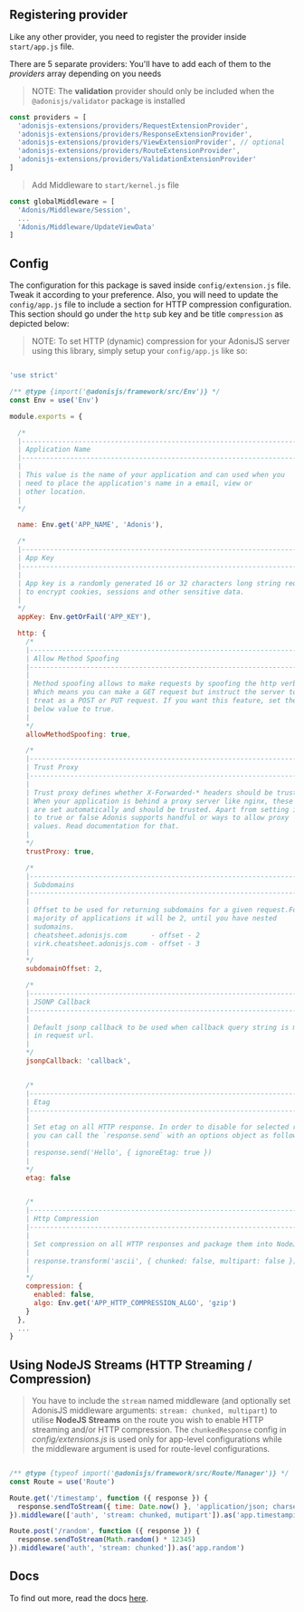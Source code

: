 ## Registering provider

Like any other provider, you need to register the provider inside `start/app.js` file.

There are 5 separate providers: You'll have to add each of them to the _providers_ array depending on you needs

>NOTE: The **validation** provider should only be included when the `@adonisjs/validator` package is installed

```js
const providers = [
  'adonisjs-extensions/providers/RequestExtensionProvider',
  'adonisjs-extensions/providers/ResponseExtensionProvider',
  'adonisjs-extensions/providers/ViewExtensionProvider', // optional
  'adonisjs-extensions/providers/RouteExtensionProvider',
  'adonisjs-extensions/providers/ValidationExtensionProvider'
]
```

>Add Middleware to `start/kernel.js` file

```js
const globalMiddleware = [
  'Adonis/Middleware/Session',
  ...
  'Adonis/Middleware/UpdateViewData'
]
```

## Config

The configuration for this package is saved inside `config/extension.js` file. Tweak it according to your preference. Also, you will need to update the `config/app.js` file to include a section for HTTP compression configuration. This section should go under the `http` sub key and be title `compression` as depicted below:

>NOTE: To set HTTP (dynamic) compression for your AdonisJS server using this library, simply setup your `config/app.js` like so:

```js

'use strict'

/** @type {import('@adonisjs/framework/src/Env')} */
const Env = use('Env')

module.exports = {

  /*
  |--------------------------------------------------------------------------
  | Application Name
  |--------------------------------------------------------------------------
  |
  | This value is the name of your application and can used when you
  | need to place the application's name in a email, view or
  | other location.
  |
  */

  name: Env.get('APP_NAME', 'Adonis'),

  /*
  |--------------------------------------------------------------------------
  | App Key
  |--------------------------------------------------------------------------
  |
  | App key is a randomly generated 16 or 32 characters long string required
  | to encrypt cookies, sessions and other sensitive data.
  |
  */
  appKey: Env.getOrFail('APP_KEY'),

  http: {
    /*
    |--------------------------------------------------------------------------
    | Allow Method Spoofing
    |--------------------------------------------------------------------------
    |
    | Method spoofing allows to make requests by spoofing the http verb.
    | Which means you can make a GET request but instruct the server to
    | treat as a POST or PUT request. If you want this feature, set the
    | below value to true.
    |
    */
    allowMethodSpoofing: true,

    /*
    |--------------------------------------------------------------------------
    | Trust Proxy
    |--------------------------------------------------------------------------
    |
    | Trust proxy defines whether X-Forwarded-* headers should be trusted or not.
    | When your application is behind a proxy server like nginx, these values
    | are set automatically and should be trusted. Apart from setting it
    | to true or false Adonis supports handful or ways to allow proxy
    | values. Read documentation for that.
    |
    */
    trustProxy: true,

    /*
    |--------------------------------------------------------------------------
    | Subdomains
    |--------------------------------------------------------------------------
    |
    | Offset to be used for returning subdomains for a given request.For
    | majority of applications it will be 2, until you have nested
    | sudomains.
    | cheatsheet.adonisjs.com      - offset - 2
    | virk.cheatsheet.adonisjs.com - offset - 3
    |
    */
    subdomainOffset: 2,

    /*
    |--------------------------------------------------------------------------
    | JSONP Callback
    |--------------------------------------------------------------------------
    |
    | Default jsonp callback to be used when callback query string is missing
    | in request url.
    |
    */
    jsonpCallback: 'callback',


    /*
    |--------------------------------------------------------------------------
    | Etag
    |--------------------------------------------------------------------------
    |
    | Set etag on all HTTP response. In order to disable for selected routes,
    | you can call the `response.send` with an options object as follows.
    |
    | response.send('Hello', { ignoreEtag: true })
    |
    */
    etag: false


    /*
    |--------------------------------------------------------------------------
    | Http Compression
    |--------------------------------------------------------------------------
    |
    | Set compression on all HTTP responses and package them into NodeJS Streams.
    |
    | response.transform('ascii', { chunked: false, multipart: false }).sendToStream(Date.now())
    |
    */
    compression: {
      enabled: false,
      algo: Env.get('APP_HTTP_COMPRESSION_ALGO', 'gzip')
    }
  },
  ...
}
```
## Using NodeJS Streams (HTTP Streaming / Compression)

>You have to include the `stream` named middleware (and optionally set AdonisJS middleware arguments: `stream: chunked, multipart`) to utilise **NodeJS Streams** on the route you wish to enable HTTP streaming and/or HTTP compression. The `chunkedResponse` config in _config/extensions.js_ is used only for app-level configurations while the middleware argument is used for route-level configurations.

```js

/** @type {typeof import('@adonisjs/framework/src/Route/Manager')} */
const Route = use('Route')

Route.get('/timestamp', function ({ response }) {
  response.sendToStream({ time: Date.now() }, 'application/json; charset=utf-8')
}).middleware(['auth', 'stream: chunked, mutipart']).as('app.timestamping')

Route.post('/random', function ({ response }) {
  response.sendToStream(Math.random() * 12345)
}).middleware('auth', 'stream: chunked']).as('app.random')
```

## Docs

To find out more, read the docs [here](https://github.com/stitchng/adonis-extensions).
